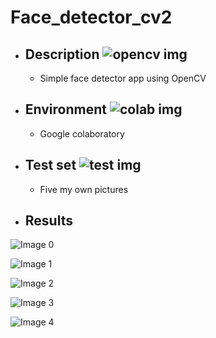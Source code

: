 # Face_detector_cv2

* ## Description ![opencv img](https://github.com/Antanskas/Face_detector_cv2/blob/master/repository_images/opencv.png)
  * Simple face detector app using OpenCV  

* ## Environment ![colab img](https://github.com/Antanskas/Face_detector_cv2/blob/master/repository_images/colab.png)
  * Google colaboratory 

* ## Test set ![test img](https://github.com/Antanskas/Face_detector_cv2/blob/master/repository_images/test.png)
  * Five my own pictures 

* ## Results

![Image 0](https://github.com/Antanskas/Face_detector_cv2/blob/master/outputs/test_0.jpg)

![Image 1](https://github.com/Antanskas/Face_detector_cv2/blob/master/outputs/test_1.jpg)

![Image 2](https://github.com/Antanskas/Face_detector_cv2/blob/master/outputs/test_2.jpg)

![Image 3](https://github.com/Antanskas/Face_detector_cv2/blob/master/outputs/test_3.jpg)

![Image 4](https://github.com/Antanskas/Face_detector_cv2/blob/master/outputs/test_4.jpg)

